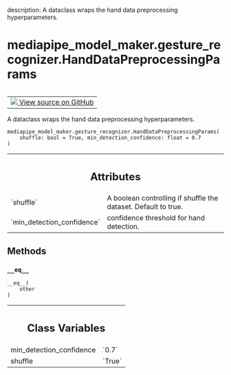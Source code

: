 description: A dataclass wraps the hand data preprocessing hyperparameters.

<div itemscope itemtype="http://developers.google.com/ReferenceObject">
<meta itemprop="name" content="mediapipe_model_maker.gesture_recognizer.HandDataPreprocessingParams" />
<meta itemprop="path" content="Stable" />
<meta itemprop="property" content="__eq__"/>
<meta itemprop="property" content="__init__"/>
<meta itemprop="property" content="min_detection_confidence"/>
<meta itemprop="property" content="shuffle"/>
</div>

# mediapipe_model_maker.gesture_recognizer.HandDataPreprocessingParams

<!-- Insert buttons and diff -->

<table class="tfo-notebook-buttons tfo-api nocontent" align="left">
<td>
  <a target="_blank" href="https://github.com/google/mediapipe/tree/master/mediapipe/model_maker/python/vision/gesture_recognizer/dataset.py#L37-L46">
    <img src="https://www.tensorflow.org/images/GitHub-Mark-32px.png" />
    View source on GitHub
  </a>
</td>
</table>



A dataclass wraps the hand data preprocessing hyperparameters.

<pre class="devsite-click-to-copy prettyprint lang-py tfo-signature-link">
<code>mediapipe_model_maker.gesture_recognizer.HandDataPreprocessingParams(
    shuffle: bool = True, min_detection_confidence: float = 0.7
)
</code></pre>



<!-- Placeholder for "Used in" -->




<!-- Tabular view -->
 <table class="responsive fixed orange">
<colgroup><col width="214px"><col></colgroup>
<tr><th colspan="2"><h2 class="add-link">Attributes</h2></th></tr>

<tr>
<td>
`shuffle`<a id="shuffle"></a>
</td>
<td>
A boolean controlling if shuffle the dataset. Default to true.
</td>
</tr><tr>
<td>
`min_detection_confidence`<a id="min_detection_confidence"></a>
</td>
<td>
confidence threshold for hand detection.
</td>
</tr>
</table>



## Methods

<h3 id="__eq__"><code>__eq__</code></h3>

<pre class="devsite-click-to-copy prettyprint lang-py tfo-signature-link">
<code>__eq__(
    other
)
</code></pre>








<!-- Tabular view -->
 <table class="responsive fixed orange">
<colgroup><col width="214px"><col></colgroup>
<tr><th colspan="2"><h2 class="add-link">Class Variables</h2></th></tr>

<tr>
<td>
min_detection_confidence<a id="min_detection_confidence"></a>
</td>
<td>
`0.7`
</td>
</tr><tr>
<td>
shuffle<a id="shuffle"></a>
</td>
<td>
`True`
</td>
</tr>
</table>

